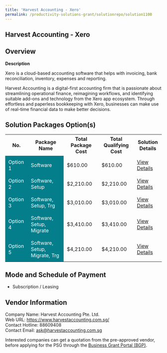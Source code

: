 ```yaml
---
title: 'Harvest Accounting - Xero'
permalink: /productivity-solutions-grant/solutionrepo/solution1100
---
```


## Harvest Accounting - Xero

## Overview

**Description**

Xero is a cloud-based accounting software that helps with invoicing, bank reconciliation, inventory, expenses and reporting. 

Harvest Accounting is a digital-first accounting firm that is passionate about streamlining operational finance, reimagining workflows, and identifying suitable add-ons and technology from the Xero app ecosystem. Through effortless and paperless bookkeeping with Xero, businesses can make use of real-time financial data to make better decisions.

## Solution Packages Option(s)

<table>
<tr>
<th><b>No.</b></th>
<th><b>Package Name</b></th>
<th><b>Total Package Cost</b></th>
<th><b>Total Qualifying Cost</b></th>
<th><b>Solution Details</b></th>
</tr>
<tr>
<td style='padding: 10px; background-color: #037E8A; color: #FFFFFF;'>Option 1</td>
<td style='padding: 10px; background-color: #037E8A; color: #FFFFFF;'>Software</td>
<td style='padding: 10px;'>$610.00</td>
<td style='padding: 10px;'>$610.00</td>
<td style='padding: 10px;'><a href='/images/psg/Harvest_Accounting_Xero_Desensitised_Annex3_Part1.pdf' target='_blank'>View Details</a></td>
</tr>
<tr>
<td style='padding: 10px; background-color: #037E8A; color: #FFFFFF;'>Option 2</td>
<td style='padding: 10px; background-color: #037E8A; color: #FFFFFF;'>Software, Setup</td>
<td style='padding: 10px;'>$2,210.00</td>
<td style='padding: 10px;'>$2,210.00</td>
<td style='padding: 10px;'><a href='/images/psg/Harvest_Accounting_Xero_Desensitised_Annex3_Part2.pdf' target='_blank'>View Details</a></td>
</tr>
<tr>
<td style='padding: 10px; background-color: #037E8A; color: #FFFFFF;'>Option 3</td>
<td style='padding: 10px; background-color: #037E8A; color: #FFFFFF;'>Software, Setup, Trg</td>
<td style='padding: 10px;'>$3,010.00</td>
<td style='padding: 10px;'>$3,010.00</td>
<td style='padding: 10px;'><a href='/images/psg/Harvest_Accounting_Xero_Desensitised_Annex3_Part3.pdf' target='_blank'>View Details</a></td>
</tr>
<tr>
<td style='padding: 10px; background-color: #037E8A; color: #FFFFFF;'>Option 4</td>
<td style='padding: 10px; background-color: #037E8A; color: #FFFFFF;'>Software, Setup, Migrate</td>
<td style='padding: 10px;'>$3,410.00</td>
<td style='padding: 10px;'>$3,410.00</td>
<td style='padding: 10px;'><a href='/images/psg/Harvest_Accounting_Xero_Desensitised_Annex3_Part4.pdf' target='_blank'>View Details</a></td>
</tr>
<tr>
<td style='padding: 10px; background-color: #037E8A; color: #FFFFFF;'>Option 5</td>
<td style='padding: 10px; background-color: #037E8A; color: #FFFFFF;'>Software, Setup, Migrate, Trg</td>
<td style='padding: 10px;'>$4,210.00</td>
<td style='padding: 10px;'>$4,210.00</td>
<td style='padding: 10px;'><a href='/images/psg/Harvest_Accounting_Xero_Desensitised_Annex3_Part5.pdf' target='_blank'>View Details</a></td>
</tr>
</table>

## Mode and Schedule of Payment

 - Subscription / Leasing

## Vendor Information

 Company Name: Harvest Accounting Pte. Ltd.<br>Web URL: https://www.harvestaccounting.com.sg/ <br>Contact Hotline: 88609408 <br>Contact Email: ask@harvestaccounting.com.sg <br>

Interested companies can get a quotation from the pre-approved vendor, before applying for the PSG through the <a href='https://www.businessgrants.gov.sg/' target='_blank' rel='noopener'>Business Grant Portal (BGP)</a>.

<script src="/jquery/resize-tables.js"></script>
